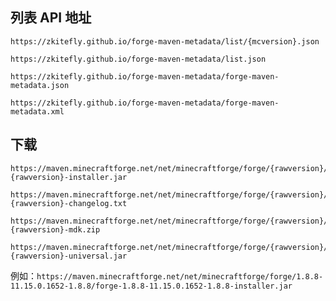## 列表 API 地址

```
https://zkitefly.github.io/forge-maven-metadata/list/{mcversion}.json
```

```
https://zkitefly.github.io/forge-maven-metadata/list.json
```

```
https://zkitefly.github.io/forge-maven-metadata/forge-maven-metadata.json
```

```
https://zkitefly.github.io/forge-maven-metadata/forge-maven-metadata.xml
```

## 下载

```
https://maven.minecraftforge.net/net/minecraftforge/forge/{rawversion}/forge-{rawversion}-installer.jar
```

```
https://maven.minecraftforge.net/net/minecraftforge/forge/{rawversion}/forge-{rawversion}-changelog.txt
```

```
https://maven.minecraftforge.net/net/minecraftforge/forge/{rawversion}/forge-{rawversion}-mdk.zip
```

```
https://maven.minecraftforge.net/net/minecraftforge/forge/{rawversion}/forge-{rawversion}-universal.jar
```

例如：`https://maven.minecraftforge.net/net/minecraftforge/forge/1.8.8-11.15.0.1652-1.8.8/forge-1.8.8-11.15.0.1652-1.8.8-installer.jar`